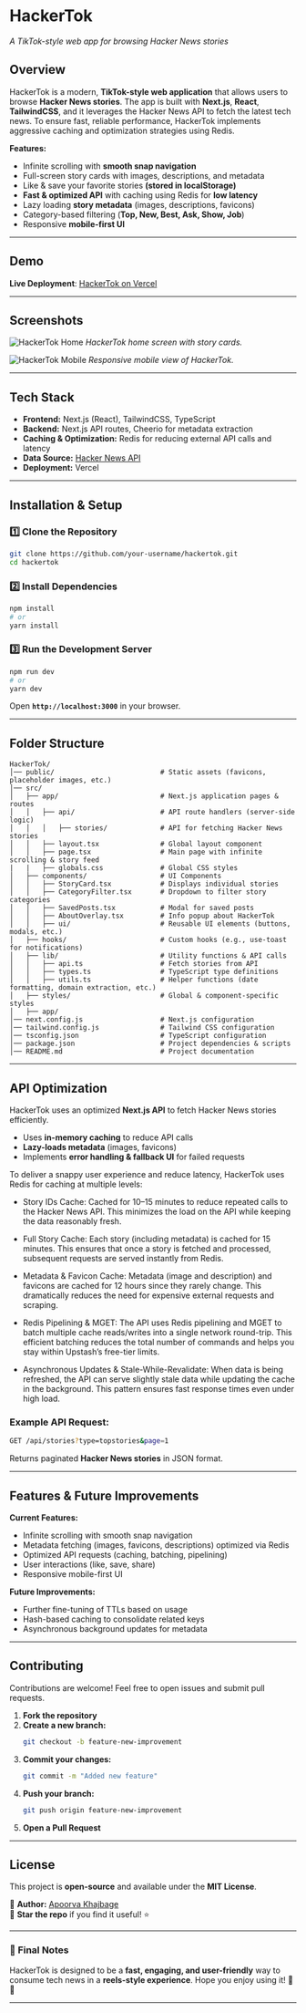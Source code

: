 # **HackerTok** 
*A TikTok-style web app for browsing Hacker News stories*  

## **Overview**  
HackerTok is a modern, **TikTok-style web application** that allows users to browse **Hacker News stories**. The app is built with **Next.js**, **React**, **TailwindCSS**, and it leverages the Hacker News API to fetch the latest tech news. To ensure fast, reliable performance, HackerTok implements aggressive caching and optimization strategies using Redis.

**Features:**  
- Infinite scrolling with **smooth snap navigation**  
- Full-screen story cards with images, descriptions, and metadata  
- Like & save your favorite stories **(stored in localStorage)**  
- **Fast & optimized API** with caching  using Redis for **low latency**
- Lazy loading **story metadata** (images, descriptions, favicons)  
- Category-based filtering (**Top, New, Best, Ask, Show, Job**)  
- Responsive **mobile-first UI**  

---

## **Demo**  
**Live Deployment**: [HackerTok on Vercel](https://hacker-tok.vercel.app) 

---

## Screenshots

![HackerTok Home](./images/hackertok-home.png)
*HackerTok home screen with story cards.*

![HackerTok Mobile](./images/hackertok-mobile.png)
*Responsive mobile view of HackerTok.*

---

## **Tech Stack**  
- **Frontend:** Next.js (React), TailwindCSS, TypeScript  
- **Backend:** Next.js API routes, Cheerio for metadata extraction
- **Caching & Optimization:** Redis for reducing external API calls and latency
- **Data Source:** [Hacker News API](https://github.com/HackerNews/API)  
- **Deployment:** Vercel  

---

## **Installation & Setup**  
### **1️⃣ Clone the Repository**  
```sh
git clone https://github.com/your-username/hackertok.git
cd hackertok
```

### **2️⃣ Install Dependencies**  
```sh
npm install
# or
yarn install
```

### **3️⃣ Run the Development Server**  
```sh
npm run dev
# or
yarn dev
```
Open **`http://localhost:3000`** in your browser.  

---

## **Folder Structure**  
```
HackerTok/
│── public/                          # Static assets (favicons, placeholder images, etc.)
│── src/
│   ├── app/                         # Next.js application pages & routes
│   │   ├── api/                     # API route handlers (server-side logic)
│   │   │   ├── stories/             # API for fetching Hacker News stories
│   │   ├── layout.tsx               # Global layout component
│   │   ├── page.tsx                 # Main page with infinite scrolling & story feed
|   |   ├── globals.css              # Global CSS styles
│   ├── components/                  # UI Components
│   │   ├── StoryCard.tsx            # Displays individual stories
│   │   ├── CategoryFilter.tsx       # Dropdown to filter story categories
│   │   ├── SavedPosts.tsx           # Modal for saved posts
│   │   ├── AboutOverlay.tsx         # Info popup about HackerTok
│   │   ├── ui/                      # Reusable UI elements (buttons, modals, etc.)
│   ├── hooks/                       # Custom hooks (e.g., use-toast for notifications)
│   ├── lib/                         # Utility functions & API calls
│   │   ├── api.ts                   # Fetch stories from API
│   │   ├── types.ts                 # TypeScript type definitions
│   │   ├── utils.ts                 # Helper functions (date formatting, domain extraction, etc.)
│   ├── styles/                      # Global & component-specific styles
│   ├── app/
│── next.config.js                   # Next.js configuration
│── tailwind.config.js               # Tailwind CSS configuration
│── tsconfig.json                    # TypeScript configuration
│── package.json                     # Project dependencies & scripts
│── README.md                        # Project documentation

```

---

## **API Optimization**  
HackerTok uses an optimized **Next.js API** to fetch Hacker News stories efficiently.  
- Uses **in-memory caching** to reduce API calls  
- **Lazy-loads metadata** (images, favicons) 
- Implements **error handling & fallback UI** for failed requests

To deliver a snappy user experience and reduce latency, HackerTok uses Redis for caching at multiple levels:

- Story IDs Cache:
Cached for 10–15 minutes to reduce repeated calls to the Hacker News API. This minimizes the load on the API while keeping the data reasonably fresh.

- Full Story Cache:
Each story (including metadata) is cached for 15 minutes. This ensures that once a story is fetched and processed, subsequent requests are served instantly from Redis.

- Metadata & Favicon Cache:
Metadata (image and description) and favicons are cached for 12 hours since they rarely change. This dramatically reduces the need for expensive external requests and scraping.

- Redis Pipelining & MGET:
The API uses Redis pipelining and MGET to batch multiple cache reads/writes into a single network round-trip. This efficient batching reduces the total number of commands and helps you stay within Upstash’s free-tier limits.

- Asynchronous Updates & Stale-While-Revalidate:
When data is being refreshed, the API can serve slightly stale data while updating the cache in the background. This pattern ensures fast response times even under high load.

### **Example API Request:**  
```sh
GET /api/stories?type=topstories&page=1
```
Returns paginated **Hacker News stories** in JSON format.  

---

## **Features & Future Improvements**  
**Current Features:** 

- Infinite scrolling with smooth snap navigation
- Metadata fetching (images, favicons, descriptions) optimized via Redis
- Optimized API requests (caching, batching, pipelining)
- User interactions (like, save, share)
- Responsive mobile-first UI

**Future Improvements:**

- Further fine-tuning of TTLs based on usage
- Hash-based caching to consolidate related keys
- Asynchronous background updates for metadata

---

## **Contributing**  
Contributions are welcome! Feel free to open issues and submit pull requests.  

1. **Fork the repository**  
2. **Create a new branch:**  
   ```sh
   git checkout -b feature-new-improvement
   ```
3. **Commit your changes:**  
   ```sh
   git commit -m "Added new feature"
   ```
4. **Push your branch:**  
   ```sh
   git push origin feature-new-improvement
   ```
5. **Open a Pull Request**  

---

## **License**  
This project is **open-source** and available under the **MIT License**.  

📌 **Author:** [Apoorva Khajbage](https://github.com/ApoorvaKhajbage)  
🌟 **Star the repo** if you find it useful! ⭐  

---

### **📌 Final Notes**  
HackerTok is designed to be a **fast, engaging, and user-friendly** way to consume tech news in a **reels-style experience**. Hope you enjoy using it! 🚀🎉  

---
